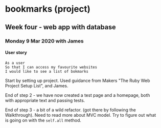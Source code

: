 # bookmarks (project)

## Week four - web app with database

### Monday 9 Mar 2020 with James

#### User story

```
As a user
So that I can access my favourite websites
I would like to see a list of bokmarks
```

Start by setting up project. Used guidance from Makers "The Ruby Web Project Setup List", and James.

End of step 2 - we have now created a test page and a homepage, both with appropriate text and passing tests.

End of step 3 - a bit of a wild refactor. (got there by following the Walkthrough). Need to read more about MVC model. Try to figure out what is going on with the `self.all` method. 